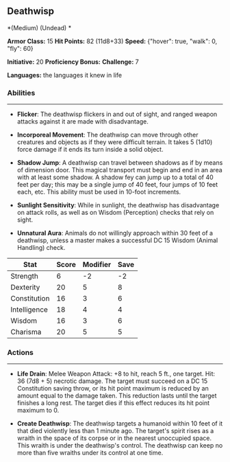 ## Deathwisp
*(Medium) (Undead) *

**Armor Class:** 15
**Hit Points:** 82 (11d8+33)
**Speed:** {"hover": true, "walk": 0, "fly": 60}

**Initiative:** 20
**Proficiency Bonus:**
**Challenge:** 7

**Languages:** the languages it knew in life

### Abilities
 --- 
- **Flicker**: The deathwisp flickers in and out of sight, and ranged weapon attacks against it are made with disadvantage.

- **Incorporeal Movement**: The deathwisp can move through other creatures and objects as if they were difficult terrain. It takes 5 (1d10) force damage if it ends its turn inside a solid object.

- **Shadow Jump**: A deathwisp can travel between shadows as if by means of dimension door. This magical transport must begin and end in an area with at least some shadow. A shadow fey can jump up to a total of 40 feet per day; this may be a single jump of 40 feet, four jumps of 10 feet each, etc. This ability must be used in 10-foot increments.

- **Sunlight Sensitivity**: While in sunlight, the deathwisp has disadvantage on attack rolls, as well as on Wisdom (Perception) checks that rely on sight.

- **Unnatural Aura**: Animals do not willingly approach within 30 feet of a deathwisp, unless a master makes a successful DC 15 Wisdom (Animal Handling) check.



| Stat | Score | Modifier | Save |
| ---- | ---- | ---- | ---- |
| Strength | 6 | -2 | -2 |
| Dexterity | 20 | 5 | 8 |
| Constitution | 16 | 3 | 6 |
| Intelligence | 18 | 4 | 4 |
| Wisdom | 16 | 3 | 6 |
| Charisma | 20 | 5 | 5 |

### Actions
 --- 
- **Life Drain**: Melee Weapon Attack: +8 to hit, reach 5 ft., one target. Hit: 36 (7d8 + 5) necrotic damage. The target must succeed on a DC 15 Constitution saving throw, or its hit point maximum is reduced by an amount equal to the damage taken. This reduction lasts until the target finishes a long rest. The target dies if this effect reduces its hit point maximum to 0.

- **Create Deathwisp**: The deathwisp targets a humanoid within 10 feet of it that died violently less than 1 minute ago. The target's spirit rises as a wraith in the space of its corpse or in the nearest unoccupied space. This wraith is under the deathwisp's control. The deathwisp can keep no more than five wraiths under its control at one time.

